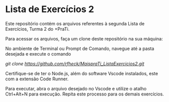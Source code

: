 # Lista de Exercícios 2 #

####
Este repositório contém os arquivos referentes à segunda Lista de Exercícios, Turma 2 do +PraTi.

Para acessar os arquivos, faça um clone deste repositório na sua máquina:

No ambiente de Terminal ou Prompt de Comando, navegue até a pasta desejada e execute o comando

_git clone https://github.com/rfheck/MaispraTi_ListaExercicios2.git_

Certifique-se de ter o Node.js, além do software Vscode instalados, este com a extensão Code Runner. 

Para executar, abra o arquivo desejado no Vscode e utilize o atalho Ctrl+Alt+N para execução. Repita este processo para os demais exercícios.  
####
